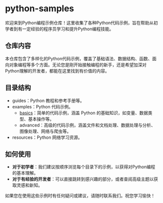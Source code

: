 # python-samples
欢迎来到Python编程示例仓库！这里收集了各种Python代码示例，旨在帮助从初学者到有一定经验的程序员学习和提升Python编程技能。
## 仓库内容
本仓库包含了多样化的Python代码示例，覆盖了基础语法、数据结构、函数、面向对象编程等多个方面。无论您是刚开始接触编程的新手，还是希望加深对Python理解的开发者，都能在这里找到有价值的内容。
## 目录结构
+ guides：Python 教程和参考手册等。
+ examples：Python 代码示例。
  + [basics](/examples/basic/)：简单的代码示例，涵盖 Python 的基础知识，如变量、数据类型、基本操作等。
  + advanced：高级的代码示例，涵盖文件和文档处理、数据处理与分析、图像处理、网络与爬虫等。
+ resources：Python 网络学习资源。
## 如何使用
- **对于初学者**：我们建议按顺序浏览每个目录下的示例，以获得对Python编程的基本理解。
- **对于有经验的开发者**：可以直接跳转到感兴趣的部分，或者查阅高级主题以获取灵感和新知。

如果您在使用这些示例时有任何疑问或建议，请随时联系我们。祝您学习愉快！
